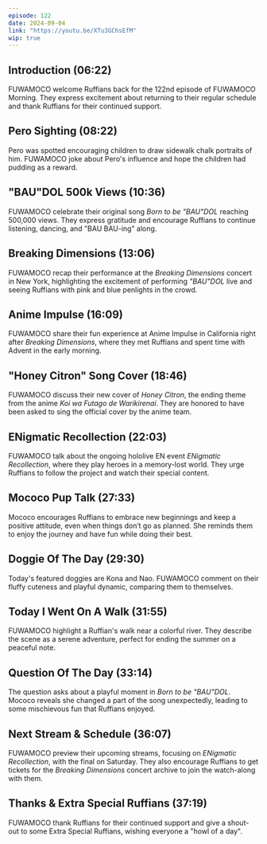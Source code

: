 ```yaml
---
episode: 122
date: 2024-09-04
link: "https://youtu.be/XTu3GChsEfM"
wip: true
---
```


## Introduction (06:22)

FUWAMOCO welcome Ruffians back for the 122nd episode of FUWAMOCO Morning. They express excitement about returning to their regular schedule and thank Ruffians for their continued support.

## Pero Sighting (08:22)

Pero was spotted encouraging children to draw sidewalk chalk portraits of him. FUWAMOCO joke about Pero's influence and hope the children had pudding as a reward.

## "BAU"DOL 500k Views (10:36)

FUWAMOCO celebrate their original song *Born to be "BAU"DOL* reaching 500,000 views. They express gratitude and encourage Ruffians to continue listening, dancing, and "BAU BAU-ing" along.

## Breaking Dimensions (13:06)

FUWAMOCO recap their performance at the *Breaking Dimensions* concert in New York, highlighting the excitement of performing *"BAU"DOL* live and seeing Ruffians with pink and blue penlights in the crowd.

## Anime Impulse (16:09)

FUWAMOCO share their fun experience at Anime Impulse in California right after *Breaking Dimensions*, where they met Ruffians and spent time with Advent in the early morning.

## "Honey Citron" Song Cover (18:46)

FUWAMOCO discuss their new cover of *Honey Citron*, the ending theme from the anime *Koi wa Futago de Warikirenai*. They are honored to have been asked to sing the official cover by the anime team.

## ENigmatic Recollection (22:03)

FUWAMOCO talk about the ongoing hololive EN event *ENigmatic Recollection*, where they play heroes in a memory-lost world. They urge Ruffians to follow the project and watch their special content.

## Mococo Pup Talk (27:33)

Mococo encourages Ruffians to embrace new beginnings and keep a positive attitude, even when things don’t go as planned. She reminds them to enjoy the journey and have fun while doing their best.

## Doggie Of The Day (29:30)

Today's featured doggies are Kona and Nao. FUWAMOCO comment on their fluffy cuteness and playful dynamic, comparing them to themselves.

## Today I Went On A Walk (31:55)

FUWAMOCO highlight a Ruffian's walk near a colorful river. They describe the scene as a serene adventure, perfect for ending the summer on a peaceful note.

## Question Of The Day (33:14)

The question asks about a playful moment in *Born to be "BAU"DOL*. Mococo reveals she changed a part of the song unexpectedly, leading to some mischievous fun that Ruffians enjoyed.

## Next Stream & Schedule (36:07)

FUWAMOCO preview their upcoming streams, focusing on *ENigmatic Recollection*, with the final on Saturday. They also encourage Ruffians to get tickets for the *Breaking Dimensions* concert archive to join the watch-along with them.

## Thanks & Extra Special Ruffians (37:19)

FUWAMOCO thank Ruffians for their continued support and give a shout-out to some Extra Special Ruffians, wishing everyone a "howl of a day".
